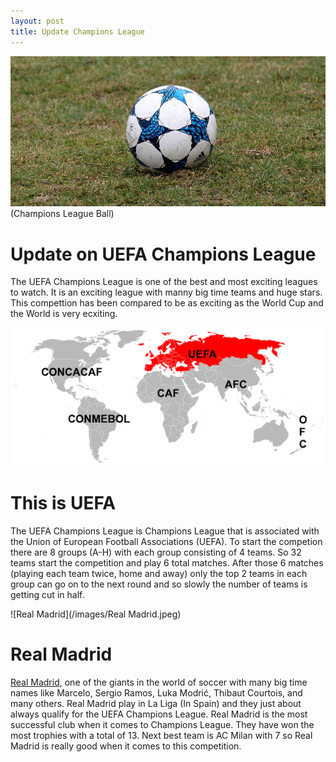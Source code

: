 ```yaml
---
layout: post
title: Update Champions League
---
```


![Champions League](/images/football-3231041_960_720.jpg)
(Champions League Ball)

# Update on UEFA Champions League

The UEFA Champions League is one of the best and most exciting leagues to watch. It is an exciting league with manny big time teams and huge stars. This compettion has been compared to be as exciting as the World Cup and the World is very ecxiting. 

![Campions League](/images/UEFA-Map.png)

# This is UEFA

The UEFA Champions League is Champions League that is associated with the Union of European Football Associations (UEFA). To start the competion there are 8 groups (A-H) with each group consisting of 4 teams. So 32 teams start the competition and play 6 total matches. After those 6 matches (playing each team twice, home and away) only the top 2 teams in each group can go on to the next round and so slowly the number of teams is getting cut in half.

![Real Madrid](/images/Real Madrid.jpeg)

# Real Madrid 

[Real Madrid](https://www.statista.com/statistics/378046/champions-league-titles-by-club/), one of the giants in the world of soccer with many big time names like Marcelo, Sergio Ramos, Luka Modrić, Thibaut Courtois, and many others. Real Madrid play in La Liga (In Spain) and they just about always qualify for the UEFA Champions League. Real Madrid is the most successful club when it comes to Champions League. They have won the most trophies with a total of 13. Next best team is AC Milan with 7 so Real Madrid is really good when it comes to this competition.
